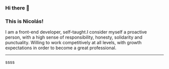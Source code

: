 ### Hi there 👋 
### This is Nicolás!

I am a front-end developer, self-taught.I consider myself a proactive person, with a high sense of responsibility, honesty, solidarity and punctuality. Willing to work competitively at all levels, with growth expectations in order to become a great professional.

<hr>
ssss

